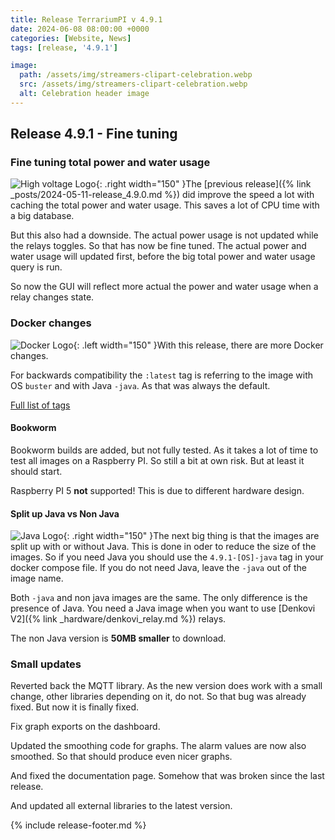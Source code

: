 ```yaml
---
title: Release TerrariumPI v 4.9.1
date: 2024-06-08 08:00:00 +0000
categories: [Website, News]
tags: [release, '4.9.1']

image:
  path: /assets/img/streamers-clipart-celebration.webp
  src: /assets/img/streamers-clipart-celebration.webp
  alt: Celebration header image
---
```


## Release 4.9.1 - Fine tuning

### Fine tuning total power and water usage

![High voltage Logo](/assets/img/high-voltage.webp){: .right width="150" }The
[previous release]({% link _posts/2024-05-11-release_4.9.0.md %}) did improve the
speed a lot with caching the total power and water usage. This saves a lot of CPU
time with a big database.

But this also had a downside. The actual power usage is not updated while the
relays toggles. So that has now be fine tuned. The actual power and water usage
will updated first, before the big total power and water usage query is run.

So now the GUI will reflect more actual the power and water usage when a relay
changes state.

### Docker changes

![Docker Logo](/assets/img/DockerLogo.webp){: .left width="150" }With this
release, there are more Docker changes.

For backwards compatibility the `:latest` tag is referring to the image with OS
`buster` and with Java `-java`. As that was always the default.

[Full list of tags](https://hub.docker.com/r/theyosh/terrariumpi/tags?page=&page_size=&ordering=&name=4.9.1)

#### Bookworm

Bookworm builds are added, but not fully tested. As it takes a lot of time to
test all images on a Raspberry PI. So still a bit at own risk. But at least it
should start.

Raspberry PI 5 **not** supported! This is due to different hardware design.

#### Split up Java vs Non Java

![Java Logo](/assets/img/java.webp){: .right width="150" }The next big thing is
that the images are split up with or without Java. This is done in oder to
reduce the size of the images. So if you need Java you should use the
`4.9.1-[OS]-java` tag in your docker compose file. If you do not need Java,
leave the `-java` out of the image name.

Both `-java` and non java images are the same. The only difference is the
presence of Java. You need a Java image when you want to use [Denkovi
V2]({% link _hardware/denkovi_relay.md %}) relays.

The non Java version is **50MB smaller** to download.

### Small updates

Reverted back the MQTT library. As the new version does work with a small
change, other libraries depending on it, do not. So that bug was already fixed.
But now it is finally fixed.

Fix graph exports on the dashboard.

Updated the smoothing code for graphs. The alarm values are now also smoothed.
So that should produce even nicer graphs.

And fixed the documentation page. Somehow that was broken since the last
release.

And updated all external libraries to the latest version.

{% include release-footer.md %}

